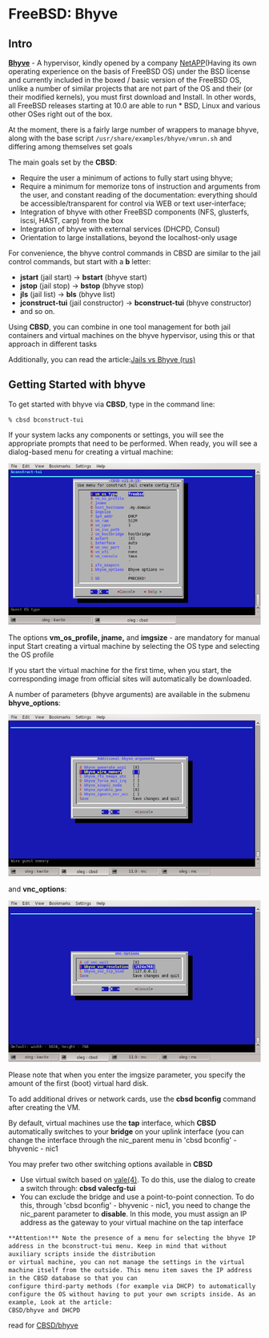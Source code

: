 # FreeBSD: Bhyve

## Intro

[**Bhyve**](http://www.freebsd.org/cgi/man.cgi?query=bhyve&sektion=8) - A hypervisor, kindly opened by a company [NetAPP](http://www.netapp.com/us/)(Having its own operating experience on the basis of FreeBSD OS) under the BSD license and currently included in the boxed / basic version of the FreeBSD OS, unlike a number of similar projects that are not part of the OS and their (or their modified kernels), you must first download and Install. In other words, all FreeBSD releases starting at 10.0 are able to run * BSD, Linux and various other OSes right out of the box.

At the moment, there is a fairly large number of wrappers to manage bhyve, along with the base script `/usr/share/examples/bhyve/vmrun.sh` and differing among themselves set goals

The main goals set by the **CBSD**:

* Require the user a minimum of actions to fully start using bhyve;
* Require a minimum for memorize tons of instruction and arguments from the user, and constant reading of the documentation: everything should be accessible/transparent for control via WEB or text user-interface;
* Integration of bhyve with other FreeBSD components (NFS, glusterfs, iscsi, HAST, carp) from the box
* Integration of bhyve with external services (DHCPD, Consul)
* Orientation to large installations, beyond the localhost-only usage

For convenience, the bhyve control commands in CBSD are similar to the jail control commands, but start with a **b** letter:

* **jstart** (jail start) -> **bstart** (bhyve start)
* **jstop** (jail stop) -> **bstop** (bhyve stop)
* **jls** (jail list) -> **bls** (bhyve list)
* **jconstruct-tui** (jail constructor) -> **bconstruct-tui** (bhyve constructor)
* and so on.

Using **CBSD**, you can combine in one tool management for both jail containers and virtual machines on the bhyve hypervisor, using this or that approach in different tasks

Additionally, you can read the article:[Jails vs Bhyve (rus)](https://www.bsdstore.ru/ru/articles/bhyve_vs_jails.html)

## Getting Started with bhyve

To get started with bhyve via **CBSD**, type in the command line:

```
% cbsd bconstruct-tui
```

If your system lacks any components or settings, you will see the appropriate prompts that need to be performed.
When ready, you will see a dialog-based menu for creating a virtual machine:

![](img/bconstruct-tui1.png)

The options **vm_os_profile, jname,** and **imgsize** - are mandatory for manual input
Start creating a virtual machine by selecting the OS type and selecting the OS profile

If you start the virtual machine for the first time, when you start, the corresponding image from official sites will automatically be downloaded.

A number of parameters (bhyve arguments) are available in the submenu **bhyve_options**:

![](img/bconstruct-tui2.png)

and **vnc_options**:

![](img/bconstruct-tui3.png)

Please note that when you enter the imgsize parameter, you specify the amount of the first (boot) virtual hard disk.

To add additional drives or network cards, use the **cbsd bconfig** command after creating the VM.

By default, virtual machines use the **tap** interface, which **CBSD** automatically switches to your **bridge** on your uplink interface (you can change the interface through the nic_parent menu in 'cbsd bconfig' - bhyvenic - nic1

You may prefer two other switching options available in **CBSD**

* Use virtual switch based on [vale(4)](http://man.freebsd.org/vale/4). To do this, use the dialog to create a switch through: **cbsd valecfg-tui**
* You can exclude the bridge and use a point-to-point connection. To do this, through 'cbsd bconfig' - bhyvenic - nic1, you need to change the nic_parent parameter to **disable**. In this mode, you must assign an IP address as the gateway to your virtual machine on the tap interface

```
**Attention!** Note the presence of a menu for selecting the bhyve IP address in the bconstruct-tui menu. Keep in mind that without auxiliary scripts inside the distribution
or virtual machine, you can not manage the settings in the virtual machine itself from the outside. This menu item saves the IP address in the CBSD database so that you can
configure third-party methods (for example via DHCP) to automatically configure the OS without having to put your own scripts inside. As an example, Look at the article:
CBSD/bhyve and DHCPD
```
read for [CBSD/bhyve](https://www.bsdstore.ru/en/articles/cbsd_vm_hook_dhcpd.html)
